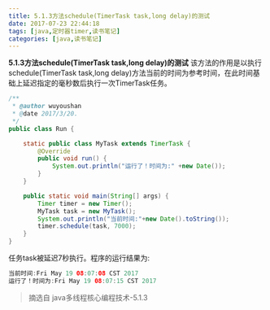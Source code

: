 ```yaml
---
title: 5.1.3方法schedule(TimerTask task,long delay)的测试
date: 2017-07-23 22:44:18
tags: [java,定时器timer,读书笔记]
categories: [java,读书笔记]
---
```


**5.1.3方法schedule(TimerTask task,long delay)的测试**
该方法的作用是以执行schedule(TimerTask task,long delay)方法当前的时间为参考时间，在此时间基础上延迟指定的毫秒数后执行一次TimerTask任务。
```java
/**
 * @author wuyoushan
 * @date 2017/3/20.
 */
public class Run {

    static public class MyTask extends TimerTask {
        @Override
        public void run() {
            System.out.println("运行了！时间为:" +new Date());
        }
    }

    public static void main(String[] args) {
        Timer timer = new Timer();
        MyTask task = new MyTask();
        System.out.println("当前时间:"+new Date().toString());
        timer.schedule(task, 7000);
    }
}
```
任务task被延迟7秒执行。程序的运行结果为:
```java
当前时间:Fri May 19 08:07:08 CST 2017
运行了！时间为:Fri May 19 08:07:15 CST 2017
```

> 摘选自 java多线程核心编程技术-5.1.3